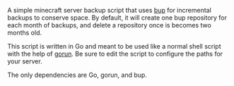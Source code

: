 A simple minecraft server backup script that uses [bup](https://github.com/bup/bup) for incremental backups to conserve space. By 
default, it will create one bup repository for each month of backups, and delete a repository once is becomes two months old.

This script is written in Go and meant to be used like a normal shell script with the help of [gorun](https://launchpad.net/gorun).
Be sure to edit the script to configure the paths for your server.

The only dependencies are Go, gorun, and bup.
